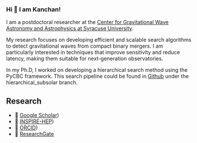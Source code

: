 ### Hi 👋 I am Kanchan!

I am a postdoctoral researcher at the [Center for Gravitational Wave Astronomy and Astrophysics at Syracuse University](https://gravitationalwaves.syracuse.edu/people/). 

My research focuses on developing efficient and scalable search algorithms to detect gravitational waves from compact binary mergers. I am particularly interested in techniques that improve sensitivity and reduce latency, making them suitable for next-generation observatories.

In my Ph.D, I worked on developing a hierarchical search method using the PyCBC framework. This search pipeline could be found in [Github](https://github.com/Kanchan-05/pycbc/tree/hierarchical_subsolar) under the hierarchical_subsolar branch. 

## Research  
- 🔬 [Google Scholar](https://scholar.google.com/citations?user=e8YurNYAAAAJ&hl=en))  
- 📝 [INSPIRE-HEP](https://inspirehep.net/authors/1868933))  
- 🧪 [ORCID](https://orcid.org/0000-0001-8051-7883))  
- 📄 [ResearchGate](https://www.researchgate.net/profile/Kanchan-Soni)   
